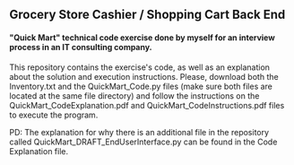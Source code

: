 ## Grocery Store Cashier / Shopping Cart Back End

#### "Quick Mart" technical code exercise done by myself for an interview process in an IT consulting company.

This repository contains the exercise's code, as well as an explanation about the solution and execution instructions. Please, download both the Inventory.txt and the QuickMart_Code.py files (make sure both files are located at the same file directory) and follow the instructions on the QuickMart_CodeExplanation.pdf and QuickMart_CodeInstructions.pdf files to execute the program.

PD: The explanation for why there is an additional file in the repository called QuickMart_DRAFT_EndUserInterface.py can be found in the Code Explanation file.
